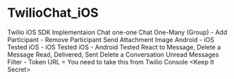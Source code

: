 # TwilioChat_iOS
Twilio iOS SDK Implementaion  Chat one-one  Chat One-Many (Group) - Add Participant - Remove Participant   Send Attachment Image  Android - iOS Tested iOS - iOS Tested iOS - Android Tested  React to Message, Delete a Message Read, Delivered, Sent  Delete a Conversation  Unread Messages Filter  - Token URL = You need to take this from Twilio Console &lt;Keep It Secret>
